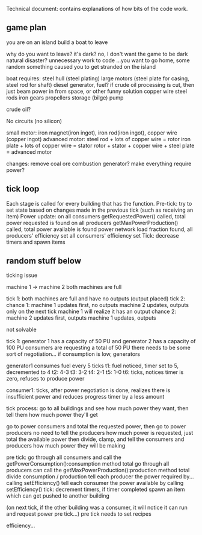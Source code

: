 Technical document: contains explanations of how bits of the code work.





## game plan
you are on an island
build a boat to leave

why do you want to leave?
it's dark? no, I don't want the game to be dark
natural disaster? unnecessary work to code
...you want to go home, some random something caused you to get stranded on the island

boat requires:
steel hull (steel plating)
large motors (steel plate for casing, steel rod for shaft)
diesel generator, fuel? if crude oil processing is cut, then just beam power in from space, or other funny solution
copper wire
steel rods
iron gears
propellers
storage
(bilge) pump


crude oil?

No circuits (no silicon)

small motor: iron magnet(iron ingot), iron rod(iron ingot), copper wire (copper ingot)
advanced motor:
	steel rod + lots of copper wire = rotor
	iron plate + lots of copper wire = stator
	rotor + stator + copper wire + steel plate = advanced motor


changes:
remove coal ore
combustion generator? make everything require power?


## tick loop
Each stage is called for every building that has the function.
Pre-tick: try to set state based on changes made in the previous tick (such as receiving an item)
Power update:
on all consumers getRequestedPower() called, total power requested is found
on all producers getMaxPowerProduction() called, total power available is found
power network load fraction found, all producers' efficiency set
all consumers' efficiency set
Tick: decrease timers and spawn items



## random stuff below

ticking issue

machine 1 -> machine 2
both machines are full

tick 1: both machines are full and have no outputs
(output placed)
tick 2:
	chance 1:
	machine 1 updates first, no outputs
	machine 2 updates, outputs
	only on the next tick machine 1 will realize it has an output
	chance 2:
	machine 2 updates first, outputs
	machine 1 updates, outputs

not solvable

tick 1:
generator 1 has a capacity of 50 PU and generator 2 has a capacity of 100 PU
consumers are requesting a total of 50 PU
there needs to be some sort of negotiation...
if consumption is low, generators


generator1 consumes fuel every 5 ticks
t1: fuel noticed, timer set to 5, decremented to 4
t2: 4-3
t3: 3-2
t4: 2-1
t5: 1-0
t6: ticks, notices timer is zero, refuses to produce power

consumer1: ticks, after power negotiation is done, realizes there is insufficient power and reduces progress timer by a less amount


tick process:
go to all buildings and see how much power they want, then tell them how much power they'll get

go to power consumers and total the requested power, then go to power producers
no need to tell the producers how much power is requested, just total the available power
then divide, clamp, and tell the consumers and producers how much power they will be making


pre tick:
go through all consumers and call the getPowerConsumption():consumption method
total
go through all producers can call the getMaxPowerProduction():production method
total
divide consumption / production
tell each producer the power required by... calling setEfficiency()
tell each consumer the power available by calling setEfficiency()
tick:
decrement timers, if timer completed spawn an item which can get pushed to another building

(on next tick, if the other building was a consumer, it will notice it can run and request power pre tick...)
pre tick needs to set recipes


efficiency...

